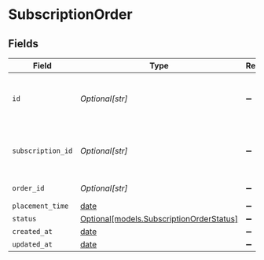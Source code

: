 # SubscriptionOrder


## Fields

| Field                                                                            | Type                                                                             | Required                                                                         | Description                                                                      | Example                                                                          |
| -------------------------------------------------------------------------------- | -------------------------------------------------------------------------------- | -------------------------------------------------------------------------------- | -------------------------------------------------------------------------------- | -------------------------------------------------------------------------------- |
| `id`                                                                             | *Optional[str]*                                                                  | :heavy_minus_sign:                                                               | unique identifier for the subscription order.                                    | so_Vni2CsDCpT0r                                                                  |
| `subscription_id`                                                                | *Optional[str]*                                                                  | :heavy_minus_sign:                                                               | ID of the subscription associated with the order.                                | s_711BJEHgNnGB                                                                   |
| `order_id`                                                                       | *Optional[str]*                                                                  | :heavy_minus_sign:                                                               | ID of the order.                                                                 | sr_1BHyrSbeQiKwdyQ_49_bdw                                                        |
| `placement_time`                                                                 | [date](https://docs.python.org/3/library/datetime.html#date-objects)             | :heavy_minus_sign:                                                               | N/A                                                                              |                                                                                  |
| `status`                                                                         | [Optional[models.SubscriptionOrderStatus]](../models/subscriptionorderstatus.md) | :heavy_minus_sign:                                                               | N/A                                                                              | active                                                                           |
| `created_at`                                                                     | [date](https://docs.python.org/3/library/datetime.html#date-objects)             | :heavy_minus_sign:                                                               | N/A                                                                              |                                                                                  |
| `updated_at`                                                                     | [date](https://docs.python.org/3/library/datetime.html#date-objects)             | :heavy_minus_sign:                                                               | N/A                                                                              |                                                                                  |